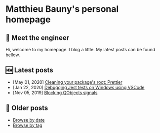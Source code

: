 # Matthieu Bauny's personal homepage

## :wave: Meet the engineer

Hi, welcome to my homepage. I blog a little. My latest posts can be found bellow.

## :new: Latest posts

- [May 01, 2020] [Cleaning your package's root: Prettier](./posts/package-tidiness-prettier.md)
- [Jan 22, 2020] [Debugging Jest tests on Windows using VSCode](./posts/debugging-jest-tests-on-windows-using-vscode.md)
- [Nov 05, 2019] [Blocking QObjects signals](./posts/blocking-qobjects-signals.md)

## :date: Older posts

- [Browse by date](./posts)
- [Browse by tag](./tags)
